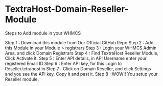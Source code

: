 # TextraHost-Domain-Reseller-Module

Steps to Add module in your WHMCS 

Step 1 : Download this module from Our Official GitHub Repo 
Step 2 : Add this Module in your Module > registrars 
Step 3 : Login your WHMCS Admin Area, and click Domain Registrars 
Step 4 : Find TextraHost Reseller Module, Click Activate it. 
Step 5 : Enter API details, in API Username enter your registered Email ID 
Step 6 : Enter API key, for this Login to Reseller.tetrahost.in 
Step 7 : Click on Domain Reseller, and click Settings and you see the API key, Copy it and past it.
Step 8 : WOW!! You setup your Reseller module.
